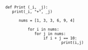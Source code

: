                def Print (_i, _j):
                  print(_i, "+", _j)
    
                     nums = [1, 3, 3, 6, 9, 4]

                         for i in nums:
                            for j in nums:
                                if i + j == 10:
                                        print(i,j)
